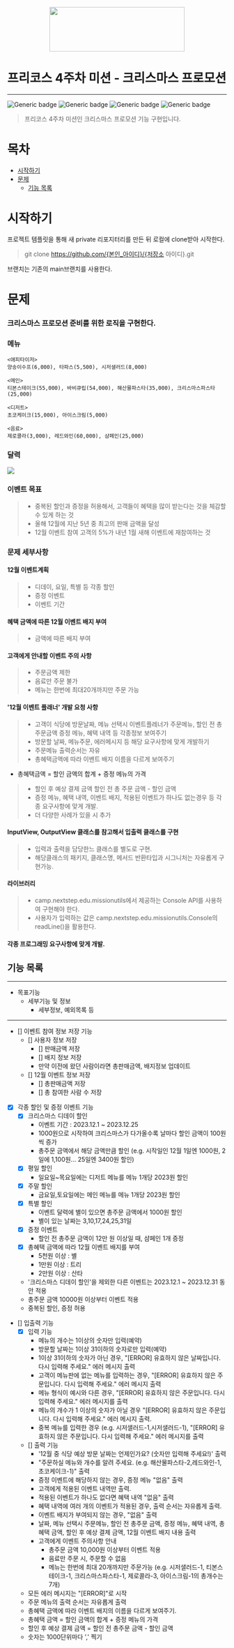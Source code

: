 <p align="center">
    <img src="../src/woowacourse.png" width="310" height="102">
</p>

# 프리코스 4주차 미션 - 크리스마스 프로모션

---

![Generic badge](https://img.shields.io/badge/precourse-week4-green.svg)
![Generic badge](https://img.shields.io/badge/language-java-green.svg)
![Generic badge](https://img.shields.io/badge/date-23.11.09~23.11.15-green.svg)
![Generic badge](https://img.shields.io/badge/version-1.0.0-green.svg)
> 프리코스 4주차 미션인 크리스마스 프로모션 기능 구현입니다.

# 목차

- [시작하기](#시작하기)
- [문제](#문제)
    - [기능 목록](#기능-목록)

# 시작하기

프로젝트 템플릿을 통해 새 private 리포지터리를 만든 뒤 로컬에 clone받아 시작한다.
> git clone https://github.com/{본인_아이디}/{저장소 아이디}.git

브랜치는 기존의 main브랜치를 사용한다.

# 문제

### 크리스마스 프로모션 준비를 위한 로직을 구현한다.

### 메뉴

```
<애피타이저>
양송이수프(6,000), 타파스(5,500), 시저샐러드(8,000)

<메인>
티본스테이크(55,000), 바비큐립(54,000), 해산물파스타(35,000), 크리스마스파스타(25,000)

<디저트>
초코케이크(15,000), 아이스크림(5,000)

<음료>
제로콜라(3,000), 레드와인(60,000), 샴페인(25,000)
```

### 달력

<img src="../image.png">

### 이벤트 목표

> - 중복된 할인과 증정을 허용해서, 고객들이 혜택을 많이 받는다는 것을 체감할 수 있게 하는 것
>- 올해 12월에 지난 5년 중 최고의 판매 금액을 달성
>- 12월 이벤트 참여 고객의 5%가 내년 1월 새해 이벤트에 재참여하는 것

### 문제 세부사항

#### 12월 이벤트계획

> - 디데이, 요일, 특별 등 각종 할인
>- 증정 이벤트
>- 이벤트 기간

#### 혜택 금액에 따른 12월 이벤트 배지 부여

> - 금액에 따른 배지 부여

#### 고객에게 안내할 이벤트 주의 사항

> - 주문금액 제한
>- 음료만 주문 불가
>- 메뉴는 한번에 최대20개까지만 주문 가능

#### '12월 이벤트 플래너' 개발 요청 사항

> - 고객이 식당에 방문날짜, 메뉴 선택시 이벤트플레너가 주문메뉴, 할인 전 총 주문금액 증정 메뉴, 혜택 내역 등 각종정보 보여주기
>- 방문할 날짜, 메뉴주문, 에러메시지 등 해당 요구사항에 맞게 개발하기
>- 주문메뉴 출력순서는 자유
>- 총혜택금액에 따라 이벤트 배지 이름을 다르게 보여주기

- 총혜택금액 = 할인 금액의 합계 + 증정 메뉴의 가격

> - 할인 후 예상 결제 금액 할인 전 총 주문 금액 - 할인 금액
>- 증정 메뉴, 혜택 내역, 이벤트 배지, 적용된 이벤트가 하나도 없는경우 등 각종 요구사항에 맞게 개발.
>- 더 다양한 사례가 있을 시 추가

#### InputView, OutputView 클래스를 참고해서 입출력 클래스를 구현

> - 입력과 출력을 담당한느 클래스를 별도로 구현.
>- 해당클래스의 패키지, 클래스명, 메서드 반환타입과 시그니처는 자유롭게 구현가능.

#### 라이브러리

> - camp.nextstep.edu.missionutils에서 제공하는 Console API를 사용하여 구현해야 한다.
>- 사용자가 입력하는 값은 camp.nextstep.edu.missionutils.Console의 readLine()을 활용한다.

#### 각종 프로그래밍 요구사항에 맞게 개발.

## 기능 목록

---

- 목표기능
    - 세부기능 및 정보
        - 세부정보, 예외목록 등

---

- [] 이벤트 참여 정보 저장 기능
    - [] 사용자 정보 저장
        - [] 판매금액 저장
        - [] 배지 정보 저장
        - 만약 이전에 왔던 사람이라면 총판매금액, 배지정보 업데이트
    - [] 12월 이벤트 정보 저장
        - [] 총판매금액 저장
        - [] 총 참여한 사람 수 저장

- [x] 각종 할인 및 증정 이벤트 기능
    - [x] 크리스마스 디데이 할인
        - 이벤트 기간 : 2023.12.1 ~ 2023.12.25
        - 1000원으로 시작하여 크리스마스가 다가올수록 날마다 할인 금액이 100원씩 증가
        - 총주문 금액에서 해당 금액만큼 할인 (e.g. 시작일인 12월 1일엔 1000원, 2일에 1,100원... 25일엔 3400원 할인)
    - [x] 평일 할인
        - 일요일~목요일에는 디저트 메뉴를 메뉴 1개당 2023원 할인
    - [x] 주말 할인
        - 금요일,토요일에는 메인 메뉴를 메뉴 1개당 2023원 할인
    - [x] 특별 할인
        - 이벤트 달력에 별이 있으면 총주문 금액에서 1000원 할인
        - 별이 있는 날짜는 3,10,17,24,25,31일
    - [x] 증정 이벤트
        - 할인 전 총주문 금액이 12만 원 이상일 때, 샴페인 1개 증정
    - [x] 총혜택 금액에 따라 12월 이벤트 배지를 부여
        - 5천원 이상 : 별
        - 1만원 이상 : 트리
        - 2만원 이상 : 산타
    - '크리스마스 디데이 할인'을 제외한 다른 이벤트는 2023.12.1 ~ 2023.12.31 동안 적용
    - 총주문 금액 10000원 이상부터 이벤트 적용
    - 중복된 할인, 증정 허용

- [] 입출력 기능
    - [x] 입력 기능
        - 메뉴의 개수는 1이상의 숫자만 입력(예약)
        - 방문할 날짜는 1이상 31이하의 숫자로만 입력(예약)
        - 1이상 31이하의 숫자가 아닌 경우, "[ERROR] 유효하지 않은 날짜입니다. 다시 입력해 주세요." 에러 메시지 출력
        - 고객이 메뉴판에 없는 메뉴를 입력하는 경우, "[ERROR] 유효하지 않은 주문입니다. 다시 입력해 주세요." 에러 메시지 출력
        - 메뉴 형식이 예시와 다른 경우, "[ERROR] 유효하지 않은 주문입니다. 다시 입력해 주세요." 에러 메시지를 출력
        - 메뉴의 개수가 1 이상의 숫자가 아닐 경우 "[ERROR] 유효하지 않은 주문입니다. 다시 입력해 주세요." 에러 메시지 출력.
        - 중복 메뉴를 입력한 경우 (e.g. 시저샐러드-1,시저샐러드-1), "[ERROR] 유효하지 않은 주문입니다. 다시 입력해 주세요." 에러 메시지를 출력
    - [] 출력 기능
        - '12월 중 식당 예상 방문 날짜는 언제인가요? (숫자만 입력해 주세요!)' 출력
        - "주문하실 메뉴와 개수를 알려 주세요. (e.g. 해산물파스타-2,레드와인-1,초코케이크-1)" 출력
        - 증정 이벤트에 해당하지 않는 경우, 증정 메뉴 "없음" 출력
        - 고객에게 적용된 이벤트 내역만 출력.
        - 적용된 이벤트가 하나도 없다면 혜택 내역 "없음" 출력
        - 혜택 내역에 여러 개의 이벤트가 적용된 경우, 출력 순서는 자유롭게 출력.
        - 이벤트 배지가 부여되지 않는 경우, "없음" 출력
        - 날짜, 메뉴 선택시 주문메뉴, 할인 전 총주문 금액, 증정 메뉴, 혜택 내역, 총혜택 금액, 할인 후 예상 결제 금액, 12월 이벤트 배지 내용 출력
        - 고객에게 이벤트 주의사항 안내
            - 총주문 금액 10,000원 이상부터 이벤트 적용
            - 음료만 주문 시, 주문할 수 없음
            - 메뉴는 한번에 최대 20개까지만 주문가능 (e.g. 시저샐러드-1, 티본스테이크-1, 크리스마스파스타-1, 제로콜라-3, 아이스크림-1의 총개수는 7개)
    - 모든 에러 메시지는 "[ERROR]"로 시작
    - 주문 메뉴의 출력 순서는 자유롭게 출력
    - 총혜택 금액에 따라 이벤트 배지의 이름을 다르게 보여주기.
    - 총혜택 금액 = 할인 금액의 합계 + 증정 메뉴의 가격
    - 할인 후 예상 결제 금액 = 할인 전 총주문 금액 - 할인 금액
    - 숫자는 1000단위마다 ',' 찍기
    


